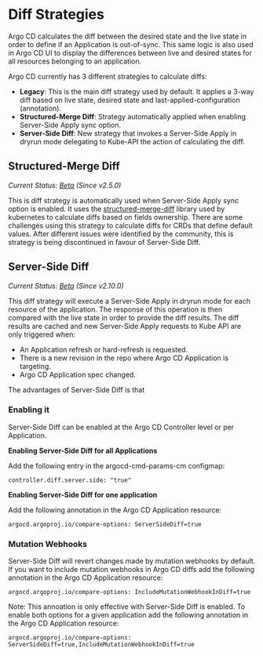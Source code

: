 # Diff Strategies

Argo CD calculates the diff between the desired state and the live
state in order to define if an Application is out-of-sync. This same
logic is also used in Argo CD UI to display the differences between
live and desired states for all resources belonging to an application.

Argo CD currently has 3 different strategies to calculate diffs:

- **Legacy**: This is the main diff strategy used by default. It
  applies a 3-way diff based on live state, desired state and
  last-applied-configuration (annotation).
- **Structured-Merge Diff**: Strategy automatically applied when
  enabling Server-Side Apply sync option. 
- **Server-Side Diff**: New strategy that invokes a Server-Side Apply
  in dryrun mode delegating to Kube-API the action of calculating the
  diff.

## Structured-Merge Diff
*Current Status: [Beta][1] (Since v2.5.0)*

This is diff strategy is automatically used when Server-Side Apply
sync option is enabled. It uses the [structured-merge-diff][2] library
used by kubernetes to calculate diffs based on fields ownership. There
are some challenges using this strategy to calculate diffs for CRDs
that define default values. After different issues were identified by
the community, this is strategy is being discontinued in favour of
Server-Side Diff.

## Server-Side Diff
*Current Status: [Beta][1] (Since v2.10.0)*

This diff strategy will execute a Server-Side Apply in dryrun mode for
each resource of the application. The response of this operation is then
compared with the live state in order to provide the diff results. The
diff results are cached and new Server-Side Apply requests to Kube API
are only triggered when:

- An Application refresh or hard-refresh is requested.
- There is a new revision in the repo where Argo CD Application is
  targeting.
- Argo CD Application spec changed.

The advantages of Server-Side Diff is that 

### Enabling it

Server-Side Diff can be enabled at the Argo CD Controller level or per
Application.

**Enabling Server-Side Diff for all Applications**

Add the following entry in the argocd-cmd-params-cm configmap:

```
controller.diff.server.side: "true"
```

**Enabling Server-Side Diff for one application**

Add the following annotation in the Argo CD Application resource:

```
argocd.argoproj.io/compare-options: ServerSideDiff=true
```

### Mutation Webhooks

Server-Side Diff will revert changes made by mutation webhooks by
default. If you want to include mutation webhooks in Argo CD diffs add
the following annotation in the Argo CD Application resource:

```
argocd.argoproj.io/compare-options: IncludeMutationWebhookInDiff=true
```

Note: This annoation is only effective with Server-Side Diff is
enabled. To enable both options for a given application add the
following annotation in the Argo CD Application resource:

```
argocd.argoproj.io/compare-options: ServerSideDiff=true,IncludeMutationWebhookInDiff=true
```

[1]: https://github.com/argoproj/argoproj/blob/main/community/feature-status.md#beta
[2]: https://github.com/kubernetes-sigs/structured-merge-diff
